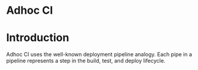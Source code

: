 # Adhoc CI


# Introduction
Adhoc CI uses the well-known deployment pipeline analogy. Each pipe in a pipeline represents a step in the build, test, and deploy lifecycle.

